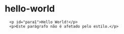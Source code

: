 # hello-world<!DOCTYPE html>
<html>
     <head>
       <style>
          #para1 {
              text-align: center;
              color: red;
           }
          </style>
        </head>
      <body>
            
      <p id="para1">Hello World!</p>
      <p>Este parágrafo não é afetado pelo estilo.</p>
     
</body>
</html>
